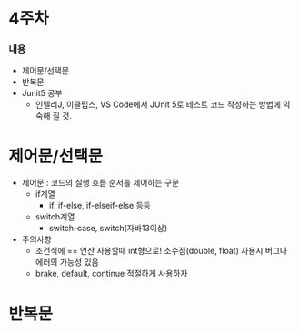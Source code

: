 # 4주차

### 내용
- 제어문/선택문
- 반복문
- Junit5 공부
  - 인텔리J, 이클립스, VS Code에서 JUnit 5로 테스트 코드 작성하는 방법에 익숙해 질 것.


# 제어문/선택문
- 제어문 : 코드의 실행 흐름 순서를 제어하는 구문
  - if계열
    - if, if-else, if-elseif-else 등등
  - switch계열
    - switch-case, switch(자바13이상)
- 주의사항
  - 조건식에 == 연산 사용할때 int형으로! 소수점(double, float) 사용시 버그나 에러의 가능성 있음
  - brake, default, continue 적절하게 사용하자
# 반복문
